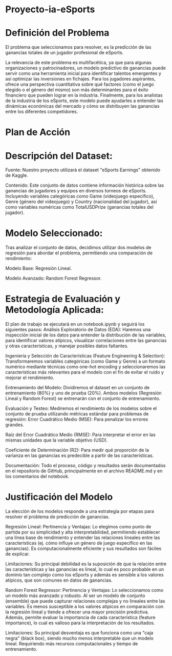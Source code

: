 # Proyecto-ia-eSports

# Definición del Problema
El problema que seleccionamos para resolver, es la predicción de las ganancias totales de un jugador profesional de eSports.

La relevancia de este problema es multifacética, ya que para algunas organizaciones y patrocinadores, un modelo predictivo de ganancias puede servir como una herramienta inicial para identificar talentos emergentes y así optimizar las inversiones en fichajes. Para los jugadores aspirantes, ofrece una perspectiva cuantitativa sobre qué factores (como el juego elegido o el género del mismo) son más determinantes para el éxito financiero que pueden lograr en la industria. Finalmente, para los analistas de la industria de los eSports, este modelo puede ayudarles a entender las dinámicas económicas del mercado y cómo se distribuyen las ganancias entre los diferentes competidores.

# Plan de Acción
# Descripción del Dataset:
Fuente: Nuestro proyecto utilizará el dataset "eSports Earnings" obtenido de Kaggle.

Contenido: Este conjunto de datos contiene información histórica sobre las ganancias de jugadores y equipos en diversos torneos de eSports. Incluyendo variables categóricas como Game (videojuego específico), Genre (género del videojuego) y Country (nacionalidad del jugador), así como variables numéricas como TotalUSDPrize (ganancias totales del jugador).

# Modelo Seleccionado: 
Tras analizar el conjunto de datos, decidimos utilizar dos modelos de regresión para abordar el problema, permitiendo una comparación de rendimiento:

Modelo Base: Regresión Lineal.

Modelo Avanzado: Random Forest Regressor.

# Estrategia de Evaluación y Metodología Aplicada:
El plan de trabajo se ejecutará en un notebook.ipynb y seguirá los siguientes pasos:
Análisis Exploratorio de Datos (EDA): Haremos una inspección inicial de los datos para entender la distribución de las variables, para identificar valores atípicos, visualizar correlaciones entre las ganancias y otras características, y manejar posibles datos faltantes.

Ingeniería y Selección de Características (Feature Engineering & Selection): Transformaremos variables categóricas (como Game y Genre) a un formato numérico mediante técnicas como one-hot encoding y seleccionaremos las características más relevantes para el modelo con el fin de evitar el ruido y mejorar el rendimiento.

Entrenamiento del Modelo: Dividiremos el dataset en un conjunto de entrenamiento (80%) y uno de prueba (20%). Ambos modelos (Regresión Lineal y Random Forest) se entrenarán con el conjunto de entrenamiento.

Evaluación y Testeo: Mediremos el rendimiento de los modelos sobre el conjunto de prueba utilizando métricas estándar para problemas de regresión:
Error Cuadrático Medio (MSE): Para penalizar los errores grandes.

Raíz del Error Cuadrático Medio (RMSE): Para interpretar el error en las mismas unidades que la variable objetivo (USD).

Coeficiente de Determinación (R2): Para medir qué proporción de la varianza en las ganancias es predecible a partir de las características.

Documentación: Todo el proceso, código y resultados serán documentados en el repositorio de GitHub, principalmente en el archivo README.md y en los comentarios del notebook.




# Justificación del Modelo
La elección de los modelos responde a una estrategia por etapas para resolver el problema de predicción de ganancias.

Regresión Lineal:
Pertinencia y Ventajas: Lo elegimos como punto de partida por su simplicidad y alta interpretabilidad, permitiendo establecer una línea base de rendimiento y entender las relaciones lineales entre las características (ej. cómo influye un género de juego específico en las ganancias). Es computacionalmente eficiente y sus resultados son fáciles de explicar.

Limitaciones: Su principal debilidad es la suposición de que la relación entre las características y las ganancias es lineal, lo cual es poco probable en un dominio tan complejo como los eSports y además es sensible a los valores atípicos, que son comunes en datos de ganancias.

Random Forest Regressor:
Pertinencia y Ventajas: Lo seleccionamos como un modelo más avanzado y robusto. Al ser un modelo de conjunto (ensemble) que puede capturar relaciones complejas y no lineales entre las variables. Es menos susceptible a los valores atípicos en comparación con la regresión lineal y tiende a ofrecer una mayor precisión predictiva. Además, permite evaluar la importancia de cada característica (feature importance), lo cual es valioso para la interpretación de los resultados.

Limitaciones: Su principal desventaja es que funciona como una "caja negra" (black box), siendo mucho menos interpretable que un modelo lineal. Requiriendo más recursos computacionales y tiempo de entrenamiento.


